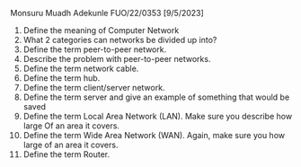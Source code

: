 Monsuru Muadh Adekunle
FUO/22/0353
[9/5/2023]

1. Define the meaning of Computer Network
2. What 2 categories can networks be divided up into?
3. Define the term peer-to-peer network.
4. Describe the problem with peer-to-peer networks.
5. Define the term network cable.
6. Define the term hub.
7. Define the term client/server network.
8. Define the term server and give an example of something that would be saved
9. Define the term Local Area Network (LAN). Make sure you describe how large
Of an area it covers.
10. Define the term Wide Area Network (WAN). Again, make sure you
how large of an area it covers.
11. Define the term Router.